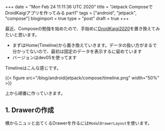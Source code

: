 +++
date = "Mon Feb 24 11:11:36 UTC 2020"
title = "Jetpack ComposeでDroidKaigiアプリを作ってみる part1"
tags = ["android", "jetpack", "compose"]
blogimport = true
type = "post"
draft = true
+++

最近、Composeの勉強を始めたので、手始めに[DroidKaigi2020](https://github.com/DroidKaigi/conference-app-2020)を置き換えてみたいと思います。

- まずはHome(Timeline)から置き換えていきます。データの扱い方がまるで分かってないので、最初は固定のデータを表示するに留めています
- バージョンはdev05を使ってます

Timelineはこんな感じです。

{{< figure src="/blog/android/jetpack/compose/timeline.png" width="50%" >}}

上から順番に作っていきます。

## 1. Drawerの作成

横からニュッと出てくるDrawerを作るには`ModalDrawerLayout`を使います。
